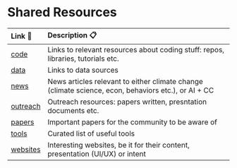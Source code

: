 # Shared Resources

| Link 🔗                 | Description  📋                                                                                       |
| :-------------------- | :-------------------------------------------------------------------------------------------------- |
| [code](code)         | Links to relevant resources about coding stuff: repos, libraries, tutorials etc.                    |
| [data](data)         | Links to data sources                                                                               |
| [news](news)         | News articles relevant to either climate change (climate science, econ, behaviors etc.), or AI + CC |
| [outreach](outreach) | Outreach resources: papers written, presntation documents etc.                                      |
| [papers](papers)     | Important papers for the community to be aware of                                                   |
| [tools](tools)       | Curated list of useful tools                                                                        |
| [websites](websites) | Interesting websites, be it for their content, presentation (UI/UX) or intent                       |
